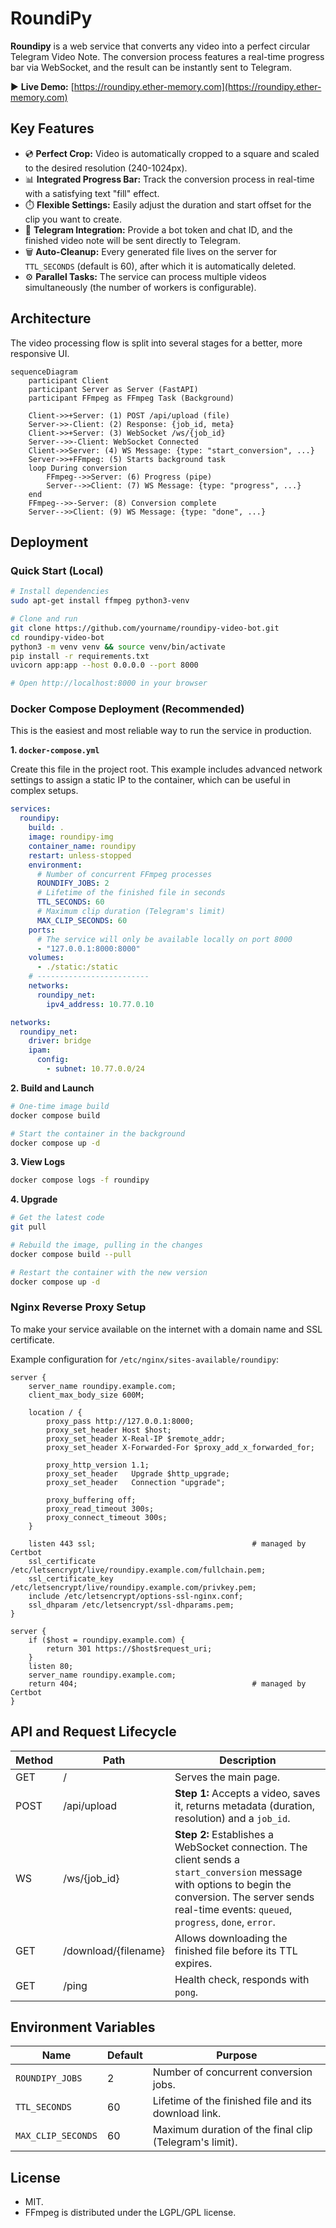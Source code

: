 # RoundiPy

**Roundipy** is a web service that converts any video into a perfect circular Telegram Video Note. The conversion process features a real-time progress bar via WebSocket, and the result can be instantly sent to Telegram.

▶ **Live Demo:** [https://roundipy.ether-memory.com](https://roundipy.ether-memory.com)

## Key Features

- 💿 **Perfect Crop:** Video is automatically cropped to a square and scaled to the desired resolution (240-1024px).
- 📊 **Integrated Progress Bar:** Track the conversion process in real-time with a satisfying text "fill" effect.
- ⏱️ **Flexible Settings:** Easily adjust the duration and start offset for the clip you want to create.
- 🤖 **Telegram Integration:** Provide a bot token and chat ID, and the finished video note will be sent directly to Telegram.
- 🗑️ **Auto-Cleanup:** Every generated file lives on the server for `TTL_SECONDS` (default is 60), after which it is automatically deleted.
- ⚙️ **Parallel Tasks:** The service can process multiple videos simultaneously (the number of workers is configurable).

## Architecture

The video processing flow is split into several stages for a better, more responsive UI.

```mermaid
sequenceDiagram
    participant Client
    participant Server as Server (FastAPI)
    participant FFmpeg as FFmpeg Task (Background)

    Client->>+Server: (1) POST /api/upload (file)
    Server->>-Client: (2) Response: {job_id, meta}
    Client->>+Server: (3) WebSocket /ws/{job_id}
    Server-->>-Client: WebSocket Connected
    Client->>Server: (4) WS Message: {type: "start_conversion", ...}
    Server->>+FFmpeg: (5) Starts background task
    loop During conversion
        FFmpeg-->>Server: (6) Progress (pipe)
        Server-->>Client: (7) WS Message: {type: "progress", ...}
    end
    FFmpeg-->>-Server: (8) Conversion complete
    Server-->>Client: (9) WS Message: {type: "done", ...}
```

## Deployment

### Quick Start (Local)

```bash
# Install dependencies
sudo apt-get install ffmpeg python3-venv

# Clone and run
git clone https://github.com/yourname/roundipy-video-bot.git
cd roundipy-video-bot
python3 -m venv venv && source venv/bin/activate
pip install -r requirements.txt
uvicorn app:app --host 0.0.0.0 --port 8000

# Open http://localhost:8000 in your browser
```

### Docker Compose Deployment (Recommended)

This is the easiest and most reliable way to run the service in production.

**1. `docker-compose.yml`**

Create this file in the project root. This example includes advanced network settings to assign a static IP to the container, which can be useful in complex setups.

```yml
services:
  roundipy:
    build: .
    image: roundipy-img
    container_name: roundipy
    restart: unless-stopped
    environment:
      # Number of concurrent FFmpeg processes
      ROUNDIFY_JOBS: 2
      # Lifetime of the finished file in seconds
      TTL_SECONDS: 60
      # Maximum clip duration (Telegram's limit)
      MAX_CLIP_SECONDS: 60
    ports:
      # The service will only be available locally on port 8000
      - "127.0.0.1:8000:8000"
    volumes:
      - ./static:/static
    # -------------------------
    networks:
      roundipy_net:
        ipv4_address: 10.77.0.10

networks:
  roundipy_net:
    driver: bridge
    ipam:
      config:
        - subnet: 10.77.0.0/24
```

**2. Build and Launch**

```bash
# One-time image build
docker compose build

# Start the container in the background
docker compose up -d
```

**3. View Logs**

```bash
docker compose logs -f roundipy
```

**4. Upgrade**

```bash
# Get the latest code
git pull

# Rebuild the image, pulling in the changes
docker compose build --pull

# Restart the container with the new version
docker compose up -d
```

### Nginx Reverse Proxy Setup

To make your service available on the internet with a domain name and SSL certificate.

Example configuration for `/etc/nginx/sites-available/roundipy`:

```nginx
server {
    server_name roundipy.example.com;
    client_max_body_size 600M;

    location / {
        proxy_pass http://127.0.0.1:8000;
        proxy_set_header Host $host;
        proxy_set_header X-Real-IP $remote_addr;
        proxy_set_header X-Forwarded-For $proxy_add_x_forwarded_for;

        proxy_http_version 1.1;
        proxy_set_header   Upgrade $http_upgrade;
        proxy_set_header   Connection "upgrade";

        proxy_buffering off;
        proxy_read_timeout 300s;
        proxy_connect_timeout 300s;
    }

    listen 443 ssl;                                   # managed by Certbot
    ssl_certificate     /etc/letsencrypt/live/roundipy.example.com/fullchain.pem;
    ssl_certificate_key /etc/letsencrypt/live/roundipy.example.com/privkey.pem;
    include /etc/letsencrypt/options-ssl-nginx.conf;
    ssl_dhparam /etc/letsencrypt/ssl-dhparams.pem;
}

server {
    if ($host = roundipy.example.com) {
        return 301 https://$host$request_uri;
    }
    listen 80;
    server_name roundipy.example.com;
    return 404;                                       # managed by Certbot
}
```

## API and Request Lifecycle

| Method | Path | Description |
| --- | --- | --- |
| GET | / | Serves the main page. |
| POST | /api/upload | **Step 1:** Accepts a video, saves it, returns metadata (duration, resolution) and a `job_id`. |
| WS | /ws/{job_id} | **Step 2:** Establishes a WebSocket connection. The client sends a `start_conversion` message with options to begin the conversion. The server sends real-time events: `queued`, `progress`, `done`, `error`. |
| GET | /download/{filename} | Allows downloading the finished file before its TTL expires. |
| GET | /ping | Health check, responds with `pong`. |

## Environment Variables

| Name | Default | Purpose |
| --- | --- | --- |
| `ROUNDIPY_JOBS` | 2 | Number of concurrent conversion jobs. |
| `TTL_SECONDS` | 60 | Lifetime of the finished file and its download link. |
| `MAX_CLIP_SECONDS` | 60 | Maximum duration of the final clip (Telegram's limit). |

## License

- MIT.
- FFmpeg is distributed under the LGPL/GPL license.
